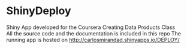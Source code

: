 ShinyDeploy
===========

Shiny App developed for the Coursera Creating Data Products Class  
All the source code and the documentation is included in this repo 
The running app is hosted on http://carlosmirandad.shinyapps.io/DEPLOY/
